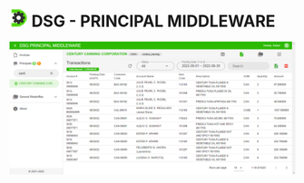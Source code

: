 # ![DSG - PRINCIPAL MIDDLEWARE](https://github.com/superloika/dsg-middleware/blob/dev/public/favicon.ico) DSG - PRINCIPAL MIDDLEWARE

![DSG - Middleware Screenshot](https://github.com/superloika/dsg-middleware/blob/dev/ss.png?raw=true)
